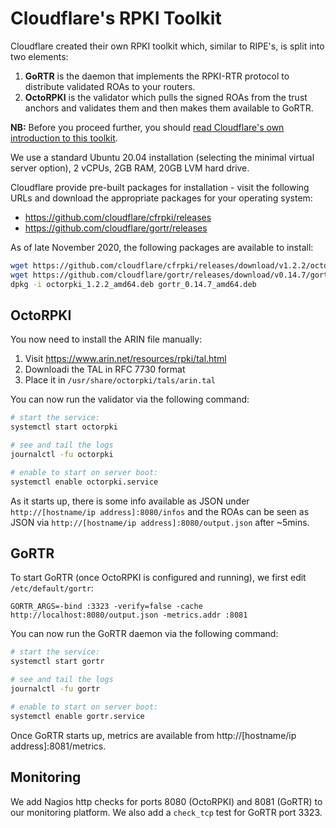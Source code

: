 
# Cloudflare's RPKI Toolkit

Cloudflare created their own RPKI toolkit which, similar to RIPE's, is split into two elements:

1. **GoRTR** is the daemon that implements the RPKI-RTR protocol to distribute validated ROAs to your routers.
2. **OctoRPKI** is the validator which pulls the signed ROAs from the trust anchors and validates them and then makes them available to GoRTR.

**NB:** Before you proceed further, you should [read Cloudflare's own introduction to this toolkit](https://blog.cloudflare.com/cloudflares-rpki-toolkit/).

We use a standard Ubuntu 20.04 installation (selecting the minimal virtual server option), 2 vCPUs, 2GB RAM, 20GB LVM hard drive.

Cloudflare provide pre-built packages for installation - visit the following URLs and download the appropriate packages for your operating system:

* https://github.com/cloudflare/cfrpki/releases
* https://github.com/cloudflare/gortr/releases

As of late November 2020, the following packages are available to install:

```sh
wget https://github.com/cloudflare/cfrpki/releases/download/v1.2.2/octorpki_1.2.2_amd64.deb
wget https://github.com/cloudflare/gortr/releases/download/v0.14.7/gortr_0.14.7_amd64.deb
dpkg -i octorpki_1.2.2_amd64.deb gortr_0.14.7_amd64.deb
```


## OctoRPKI

You now need to install the ARIN file manually:

1. Visit https://www.arin.net/resources/rpki/tal.html
2. Downloadi the TAL in RFC 7730 format
3. Place it in `/usr/share/octorpki/tals/arin.tal`


You can now run the validator via the following command:

```sh
# start the service:
systemctl start octorpki

# see and tail the logs
journalctl -fu octorpki

# enable to start on server boot:
systemctl enable octorpki.service
```

As it starts up, there is some info available as JSON under `http://[hostname/ip address]:8080/infos` and the ROAs can be seen as JSON via `http://[hostname/ip address]:8080/output.json` after ~5mins.


## GoRTR

To start GoRTR (once OctoRPKI is configured and running), we first edit `/etc/default/gortr`:

```
GORTR_ARGS=-bind :3323 -verify=false -cache http://localhost:8080/output.json -metrics.addr :8081
```

You can now run the GoRTR daemon via the following command:

```sh
# start the service:
systemctl start gortr

# see and tail the logs
journalctl -fu gortr

# enable to start on server boot:
systemctl enable gortr.service
```


Once GoRTR starts up, metrics are available from http://[hostname/ip address]:8081/metrics.



## Monitoring

We add Nagios http checks for ports 8080 (OctoRPKI) and 8081 (GoRTR) to our monitoring platform. We also add a `check_tcp` test for GoRTR port 3323.
